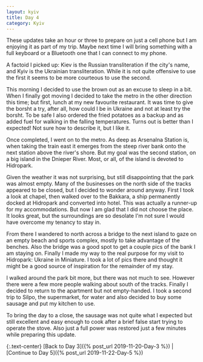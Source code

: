 ```yaml
---
layout: kyiv
title: Day 4
category: Kyiv
---
```


These updates take an hour or three to prepare on just a cell phone but I am enjoying it as part of my trip. Maybe next time I will bring something with a full keyboard or a Bluetooth one that I can connect to my phone.

A factoid I picked up: Kiev is the Russian transliteration if the city's name, and Kyiv is the Ukrainian transliteration. While it is not quite offensive to use the first it seems to be more courteous to use the second.

This morning I decided to use the brown out as an excuse to sleep in a bit. When I finally got moving I decided to take the metro in the other direction this time; but first, lunch at my new favourite restaurant. It was time to give the borsht a try, after all, how could I be in Ukraine and not at least try the borsht. To be safe I also ordered the fried potatoes as a backup and as added fuel for walking in the falling temperatures. Turns out is better than I expected! Not sure how to describe it, but I like it.

Once completed, I went on to the metro. As deep as Arsenalna Station is, when taking the train east it emerges from the steep river bank onto the next station above the river's shore. But my goal was the second station, on a big island in the Dnieper River. Most, or all, of the island is devoted to Hidropark. 

Given the weather it was not surprising, but still disappointing that the park was almost empty. Many of the businesses on the north side of the tracks appeared to be closed, but I decided to wonder around anyway. First I took a look at chapel, then walked over to the Bakkara, a ship permanently docked at Hidropark and converted into hotel. This was actually a runner-up for my accommodations. But now I am glad that I did not choose the place. It looks great, but the surroundings are so desolate I'm not sure I would have overcome my tenancy to stay in.

From there I wandered to north across a bridge to the next island to gaze on an empty beach and sports complex, mostly to take advantage of the benches. Also the bridge was a good spot to get a couple pics of the bank I am staying on. Finally I made my way to the real purpose for my visit to Hidropark: Ukraine in Miniature. I took a lot of pics there and thought it might be a good source of inspiration for the remainder of my stay.

I walked around the park bit more, but there was not much to see. However there were a few more people walking about south of the tracks. Finally I decided to return to the apartment but not empty-handed. I took a second trip to Silpo, the supermarket, for water and also decided to buy some sausage and put my kitchen to use.

To bring the day to a close, the sausage was not quite what I expected but still excellent and easy enough to cook after a brief false start trying to operate the stove. Also just a full power was restored just a few minutes while preparing this update.

{:.text-center}
[Back to Day 3]({% post_url 2019-11-20-Day-3 %}) &#124;
[Continue to Day 5]({% post_url 2019-11-22-Day-5 %})